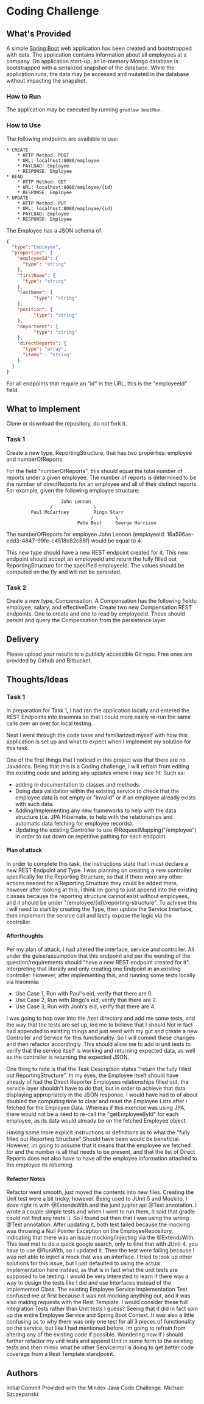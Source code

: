 # Coding Challenge
## What's Provided
A simple [Spring Boot](https://projects.spring.io/spring-boot/) web application has been created and bootstrapped 
with data. The application contains information about all employees at a company. On application start-up, an in-memory 
Mongo database is bootstrapped with a serialized snapshot of the database. While the application runs, the data may be
accessed and mutated in the database without impacting the snapshot.

### How to Run
The application may be executed by running `gradlew bootRun`.

### How to Use
The following endpoints are available to use:
```
* CREATE
    * HTTP Method: POST 
    * URL: localhost:8080/employee
    * PAYLOAD: Employee
    * RESPONSE: Employee
* READ
    * HTTP Method: GET 
    * URL: localhost:8080/employee/{id}
    * RESPONSE: Employee
* UPDATE
    * HTTP Method: PUT 
    * URL: localhost:8080/employee/{id}
    * PAYLOAD: Employee
    * RESPONSE: Employee
```
The Employee has a JSON schema of:
```json
{
  "type":"Employee",
  "properties": {
    "employeeId": {
      "type": "string"
    },
    "firstName": {
      "type": "string"
    },
    "lastName": {
          "type": "string"
    },
    "position": {
          "type": "string"
    },
    "department": {
          "type": "string"
    },
    "directReports": {
      "type": "array",
      "items" : "string"
    }
  }
}
```
For all endpoints that require an "id" in the URL, this is the "employeeId" field.

## What to Implement
Clone or download the repository, do not fork it.

### Task 1
Create a new type, ReportingStructure, that has two properties: employee and numberOfReports.

For the field "numberOfReports", this should equal the total number of reports under a given employee. The number of 
reports is determined to be the number of directReports for an employee and all of their distinct reports. For example, 
given the following employee structure:
```
                    John Lennon
                /               \
         Paul McCartney         Ringo Starr
                               /        \
                          Pete Best     George Harrison
```
The numberOfReports for employee John Lennon (employeeId: 16a596ae-edd3-4847-99fe-c4518e82c86f) would be equal to 4. 

This new type should have a new REST endpoint created for it. This new endpoint should accept an employeeId and return 
the fully filled out ReportingStructure for the specified employeeId. The values should be computed on the fly and will 
not be persisted.

### Task 2
Create a new type, Compensation. A Compensation has the following fields: employee, salary, and effectiveDate. Create 
two new Compensation REST endpoints. One to create and one to read by employeeId. These should persist and query the 
Compensation from the persistence layer.

## Delivery
Please upload your results to a publicly accessible Git repo. Free ones are provided by Github and Bitbucket.

## Thoughts/Ideas
### Task 1
In preparation for Task 1, I had ran the application locally and entered the REST Endpoints into Insomnia so that I
could more easily re-run the same calls over an over for local testing.

Next I went through the code base and familiarized myself with how this application is set up and what to expect when I
implement my solution for this task.

One of the first things that I noticed in this project was that there are no Javadocs. Being that this is a Coding 
challenge, I will refrain from editing the existing code and adding any updates where i may see fit. 
Such as:
- adding in documentation to classes and methods. 
- Doing data validation within the existing service to check that the employee data is not empty or "invalid" or if an
employee already exists with such data. 
- Adding/Implementing any new frameworks to help with the data structure (i.e. JPA Hibernate, to help with the relationships and automatic data fetching for employee records).
- Updating the existing Controller to use @RequestMapping("/employee") in order to cut down on repetitive pathing for each endpoint.

#### Plan of attack
In order to complete this task, the instructions state that i must declare a new REST Endpoint and Type.
I was planning on creating a new controller specifically for the Reporting Structure, so that if there were any other
actions needed for a Reporting Structure they could be added there, however after looking at this, i think im going to
just append into the existing classes because the reporting structure cannot exist without employees, and it should be 
under "/employee/{id}/reporting-structure".
To achieve this i will need to start by creating the Type, then update the Service Interface, then implement the service
call and lastly expose the logic via the controller.

#### Afterthoughts
Per my plan of attack, I had altered the interface, service and controller. All under the guise/assumption that this
endpoint and per the wording of the question/requirements should "have a new REST endpoint created for it". Interpreting
that literally and only creating one Endpoint in an existing controller. 
However, after implementing this, and running some tests locally via Insomnia:
- Use Case 1, Run with Paul's eid, verify that there are 0.
- Use Case 2, Run with Ringo's eid, verify that there are 2.
- Use Case 3, Run with Jonh's eid, verify that there are 4.

I was going to hop over into the /test directory and add me some tests, and the way that the tests are set up, led me
to believe that I should Not in fact had appended to existing things and just went with my gut and create a new 
Controller and Service for this functionality. 
So I will commit these changes and then refactor accordingly. This should allow me to add in unit tests to verify that
the service itself is working and returning expected data, as well as the controller is returning the expected JSON.

One thing to note is that the Task Description states "return the fully filled out ReportingStructure". In my eyes, the 
Employee itself should have already of had the Direct Reporter Employees relationships filled out, the service layer
shouldn't have to do that, but in order to achieve that data displaying appropriately in the JSON response, I would have
had to of about doubled the computing time to clear and reset the Employee Lists after i fetched for the Employee Data. 
Whereas if this exercise was using JPA, there would not be a need to re-call the "getEmployeeById" for each employee, as
its data would already be on the fetched Employee object. 

Having some more explicit instructions or definitions as to what the "fully filled out Reporting Structure" Should have
been would be beneficial. However, im going to assume that it means that the employee we fetched for and the number is 
all that needs to be present, and that the list of Direct Reports does not also have to have all the employee
information attached to the employee its returning. 

#### Refactor Notes
Refactor went smooth, just moved the contents into new files. 
Creating the Unit test were a bit tricky, however. Being used to JUnit 5 and Mockito, I dove right in with @ExtendsWith
and the junit juipter api @Test annotation. I wrote a couple simple tests and when I went to run them, it said that 
gradle could not find any tests :). So I found out then that I was using the wrong @Test annotation. 
After updating it, both test failed because the mocking was throwing a Null Pointer Exception on the EmployeeRepository, 
indicating that there was an issue mocking/injecting via the @ExtendsWith. This lead met to do a quick google search, 
only to find that with JUnit 4, you have to use @RunWith, so I updated it. 
Then the test were failing because I was not able to inject a mock that was an interface. I tried to look up other solutions
for this issue, but I just defaulted to using the actual Implementation here instead, as that is in fact what the unit
tests are supposed to be testing. I would be very interested to learn if there was a way to design the tests like I did
and use Interfaces instead of the Implemented Class. 
The existing Employee Service Implementation Test confused me at first because it was not mocking anything out, and it 
was also making requests with the Rest Template. I would consider these full Integration Tests rather than Unit tests
I guess? Seeing that it did in fact spin up the entire Employee Service and Spring Boot Context. It was also a little
confusing as to why there was only one test for all 3 pieces of functionality on the service, but like I had mentioned 
before, im going to refrain from altering any of the existing code if possible. Wondering now if i should further refactor
my unit tests and append Unit in some form to the existing tests and then mimic what he other ServiceImpl is doing to
get better code coverage from a Rest Template standpoint. 

## Authors
Initial Commit Provided with the Mindex Java Code Challenge.
Michael Szczepanski